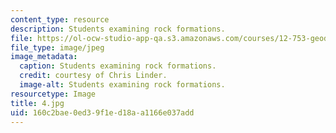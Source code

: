 ```yaml
---
content_type: resource
description: Students examining rock formations.
file: https://ol-ocw-studio-app-qa.s3.amazonaws.com/courses/12-753-geodynamics-seminar-spring-2006/160c2bae0ed39f1ed18aa1166e037add_4.jpg
file_type: image/jpeg
image_metadata:
  caption: Students examining rock formations.
  credit: courtesy of Chris Linder.
  image-alt: Students examining rock formations.
resourcetype: Image
title: 4.jpg
uid: 160c2bae-0ed3-9f1e-d18a-a1166e037add
---
```

